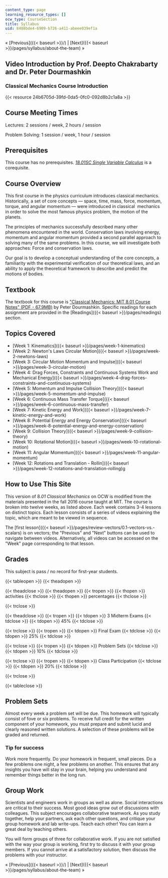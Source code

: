 ```yaml
---
content_type: page
learning_resource_types: []
ocw_type: CourseSection
title: Syllabus
uid: 8488bde4-6909-b726-a411-abeee039ef1a
---
```


« [Previous]({{< baseurl >}}/) | [Next]({{< baseurl >}}/pages/syllabus/about-the-team) »

Video Introduction by Prof. Deepto Chakrabarty and Dr. Peter Dourmashkin
------------------------------------------------------------------------

### Classical Mechanics Course Introduction

{{< resource 24b6705d-39fd-0da5-0fc0-092d8b2c1a8a >}} 

Course Meeting Times
--------------------

Lectures: 2 sessions / week, 2 hours / session

Problem Solving: 1 session / week, 1 hour / session

Prerequisites
-------------

This course has no prerequisites. [_18.01SC Single Variable Calculus_](/courses/18-01sc-single-variable-calculus-fall-2010/) is a corequisite.

Course Overview
---------------

This first course in the physics curriculum introduces classical mechanics. Historically, a set of core concepts — space, time, mass, force, momentum, torque, and angular momentum — were introduced in classical  mechanics in order to solve the most famous physics problem, the motion of the planets.

The principles of mechanics successfully described many other phenomena encountered in the world. Conservation laws involving energy, momentum and angular momentum provided a second parallel approach to solving many of the same problems. In this course, we will investigate both approaches: Force and conservation laws.

Our goal is to develop a conceptual understanding of the core concepts, a familiarity with the experimental verification of our theoretical laws, and an ability to apply the theoretical framework to describe and predict the motions of bodies.

Textbook
--------

The textbook for this course is ["Classical Mechanics: MIT 8.01 Course Notes" (PDF - 67.9MB)](/ans7870/8/8.01/f16/readings/MIT8_01F16_TableOfContents.pdf) by Peter Dourmashkin. Specific readings for each assignment are provided in the [Readings]({{< baseurl >}}/pages/readings) section.

Topics Covered
--------------

*   [Week 1: Kinematics]({{< baseurl >}}/pages/week-1-kinematics)
*   [Week 2: Newton's Laws Circular Motion]({{< baseurl >}}/pages/week-2-newtons-laws)
*   [Week 3: Circular Motion Momentum and Impulse]({{< baseurl >}}/pages/week-3-circular-motion)
*   [Week 4: Drag Forces, Constraints and Continuous Systems Work and Mechanical Energy]({{< baseurl >}}/pages/week-4-drag-forces-constraints-and-continuous-systems)
*   [Week 5: Momentum and Impulse Collision Theory]({{< baseurl >}}/pages/week-5-momentum-and-impulse)
*   [Week 6: Continuous Mass Transfer Torque]({{< baseurl >}}/pages/week-6-continuous-mass-transfer)
*   [Week 7: Kinetic Energy and Work]({{< baseurl >}}/pages/week-7-kinetic-energy-and-work)
*   [Week 8: Potential Energy and Energy Conservation]({{< baseurl >}}/pages/week-8-potential-energy-and-energy-conservation)
*   [Week 9: Collision Theory]({{< baseurl >}}/pages/week-9-collision-theory)
*   [Week 10: Rotational Motion]({{< baseurl >}}/pages/week-10-rotational-motion)
*   [Week 11: Angular Momentum]({{< baseurl >}}/pages/week-11-angular-momentum)
*   [Week 12: Rotations and Translation - Rollin]({{< baseurl >}}/pages/week-12-rotations-and-translation-rolling)g

How to Use This Site
--------------------

This version of 8._01 Classical Mechanics_ on OCW is modified from the materials presented in the fall 2016 course taught at MIT. The course is broken into twelve weeks, as listed above. Each week contains 3-4 lessons on distinct topics. Each lesson consists of a series of videos explaining the topic, which are meant to be viewed in sequence.

The [first lesson]({{< baseurl >}}/pages/review-vectors/0.1-vectors-vs.-scalars) is on vectors; the "Previous" and "Next" buttons can be used to navigate between videos. Alternatively, all videos can be accessed on the "Week" page corresponding to that lesson.

Grades
------

This subject is pass / no record for first-year students.

{{< tableopen >}}
{{< theadopen >}}

{{< theadclose >}}
{{< theadopen >}}
{{< tropen >}}
{{< thopen >}}
activities
{{< thclose >}}
{{< thopen >}}
percentages
{{< thclose >}}

{{< trclose >}}

{{< theadclose >}}
{{< tropen >}}
{{< tdopen >}}
3 Midterm Exams
{{< tdclose >}}
{{< tdopen >}}
45%
{{< tdclose >}}

{{< trclose >}}
{{< tropen >}}
{{< tdopen >}}
Final Exam
{{< tdclose >}}
{{< tdopen >}}
25%
{{< tdclose >}}

{{< trclose >}}
{{< tropen >}}
{{< tdopen >}}
Problem Sets
{{< tdclose >}}
{{< tdopen >}}
10%
{{< tdclose >}}

{{< trclose >}}
{{< tropen >}}
{{< tdopen >}}
Class Participation
{{< tdclose >}}
{{< tdopen >}}
20%
{{< tdclose >}}

{{< trclose >}}

{{< tableclose >}}

Problem Sets
------------

Almost every week a problem set will be due. This homework will typically consist of fove or six problems. To receive full credit for the written component of your homework, you must prepare and submit lucid and clearly reasoned written solutions. A selection of these problems will be graded and returned.

### Tip for success

Work more frequently. Do your homework in frequent, small pieces. Do a few problems one night, a few problems on another. This ensures that any insights you have will stay in your brain, helping you understand and remember things better in the long run.

Group Work
----------

Scientists and engineers work in groups as well as alone. Social interactions are critical to their success. Most good ideas grow out of discussions with colleagues. This subject encourages collaborative teamwork. As you study together, help your partners, ask each other questions, and critique your group homework and lab write-ups. Teach each other! You can learn a great deal by teaching others.

You will form groups of three for collaborative work. If you are not satisfied with the way your group is working, first try to discuss it with your group members. If you cannot arrive at a satisfactory solution, then discuss the problems with your instructor.

« [Previous]({{< baseurl >}}/) | [Next]({{< baseurl >}}/pages/syllabus/about-the-team) »